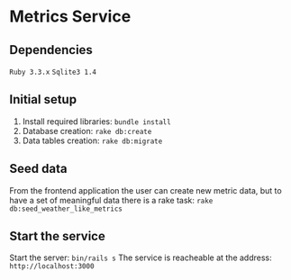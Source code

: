 # Metrics Service

## Dependencies
`Ruby 3.3.x`
`Sqlite3 1.4`

## Initial setup
1. Install required libraries: `bundle install`
2. Database creation: `rake db:create`
3. Data tables creation: `rake db:migrate`

## Seed data
From the frontend application the user can create new metric data, but to have a set of meaningful data there is a rake task:
`rake db:seed_weather_like_metrics`

## Start the service
Start the server: `bin/rails s`
The service is reacheable at the address: `http://localhost:3000`
